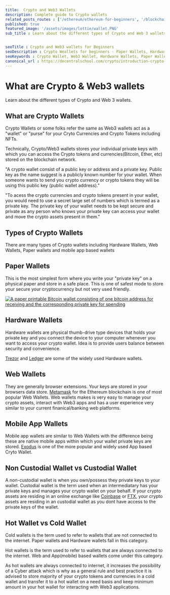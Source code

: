 ```yaml
---
title:  Crypto and Web3 Wallets
description: Complete guide to Crypto wallets
related_posts_routes : ['/ethereum/ethereum-for-beginners', '/blockchain/blockchain-for-beginners', '/crypto/ico-for-beginners']
published: true
featured_image: '/assets/images/lottie/wallet.PNG'
sub_title : Learn about the different types of Crypto and Web 3 wallets


seoTitle : Crypto and Web3 wallets for Beginners
seoDescription : Crypto Weallets for beginners - Paper Wallets, Hardware Wallets, Web Wallets, Mobile App Wallets, Custodial Wallet, Non Custodial Wallet, Hot Wallet, Cold Wallet.
seoKeywords : Crypto Wallet, Web3 Wallet, Hardware Wallets, Paper Wallets, Web Wallets, Custodial Wellets, Non Custodial Wallets, Metamask, Exodus, Trezor Crypto Wallet, Ledger Wallet 
canonical_url : https://decentralschool.com/crypto/introduction-crypto-wallets
---
```

<h1>What are Crypto & Web3 wallets</h1>

<p class="greytext">Learn about the different types of Crypto and Web 3 wallets.
</p>

<!-- <div class="img-post">
<img src="/assets/images/wallet1.png" />
</div> -->
<div class="img-post">
<lottie-player src="https://assets8.lottiefiles.com/packages/lf20_h0carcx9.json" background="transparent"  speed="1"  style="width: 400px; height: 400px;" autoplay loop></lottie-player>
</div>

<h2>What are Crypto Wallets</h2>

<p>Crypto Wallets or some folks refer the same as Web3 wallets act as a "wallet" or "purse" for your Cryto Currencies and Crypto Tokens including NFTs.</p>

<p>Technically, Crypto/Web3 wallets stores your individual private keys with which you can access the Crypto tokens and currencies(Bitcoin, Ether, etc) stored on the blockchain network.</p>

<p class="image-caption-text">"A crypto wallet consist of a public key or address and a private key. Public key as the name suggest is a publicly known number for your wallet. When someone wants to send you crypto currency or crypto tokens they will be using this public key (public wallet address)."</p>

<p class="image-caption-text">"To acess the crypto currencies and crypto tokens present in your wallet, you would need to use a secret large set of numbers which is termed as a private key. The private key of your wallet needs to be kept secure and private as any person who knows your private key can access your wallet and move the crypto assets present in them."</p>

<h2>Types of Crypto Wallets</h2>

<p>There are many types of Crypto wallets including Hardware Wallets, Web Wallets, Paper wallets and mobile app based wallets</p>

<h2>Paper Wallets</h2>

<p>This is the most simplest form where you write your "private key" on a physical paper and store in a safe place. This is one of safest mode to store your secure your cryptocurrency but not very used friendly.</p>

<div class=img-post>
<a title="FlippyFlink, CC BY-SA 4.0 &lt;https://creativecommons.org/licenses/by-sa/4.0&gt;, via Wikimedia Commons" href="https://commons.wikimedia.org/wiki/File:A_paper_printable_Bitcoin_wallet_consisting_of_one_bitcoin_address_for_receiving_and_the_corresponding_private_key_for_spending.png"><img alt="A paper printable Bitcoin wallet consisting of one bitcoin address for receiving and the corresponding private key for spending" src="https://upload.wikimedia.org/wikipedia/commons/thumb/c/c6/A_paper_printable_Bitcoin_wallet_consisting_of_one_bitcoin_address_for_receiving_and_the_corresponding_private_key_for_spending.png/512px-A_paper_printable_Bitcoin_wallet_consisting_of_one_bitcoin_address_for_receiving_and_the_corresponding_private_key_for_spending.png"></a>
</div>


<h2>Hardware Wallets</h2>

<p>Hardware wallets are physical thumb-drive type devices that holds your private key and you connect the device to your computer whenever you want to access your crypto wallet. Idea is to provide users balance between security and convenience.</p>

</p><a href="https://trezor.io/" title="Trezor Hardware Cryto wallet">Trezor</a> and <a href="https://www.ledger.com/" title="Ledger">Ledger</a> are some of the widely used Hardware wallets. </p>

<!-- <div class="img-post">
<img src="/assets/images/Crypto-hardware-wallet.png" style="width:400px"/>
</div> -->
<div class="img-post">
<lottie-player src="https://assets8.lottiefiles.com/packages/lf20_h0carcx9.json" background="transparent"  speed="1"  style="width: 400px; height: 400px;" autoplay loop></lottie-player>
</div>

<h2>Web Wallets</h2>

<p>They are generally browser extensions. Your keys are stored in your browsers data store. <a href="https://metamask.io/" title="Metmask ETH wallet">Metamask</a> for the Ethereum blockchain is one of most popular Web Wallets. Web wallets makes is very easy to manage your crypto assets, interact with Web3 apps and has a user experience very similar to your current finanical/banking web platforms.</p>

<h2>Mobile App Wallets</h2>

<p>Mobile app wallets are similar to Web Wallets with the difference being these are native mobile apps within which your wallet private keys are stored. <a href="https://www.exodus.com/" title="Exodus Cryto Wallet">Exodus</a>  is one of the more popular and widely used App based Cryto Wallet.</p>

<h2>Non Custodial Wallet vs Custodial Wallet</h2>

<p>A non-custodial wallet is when you own/possess they private keys to your wallet. Custodial wallet is the term used when an intermediatary has your private keys and manages your crypto wallet on your behalf. If your crypto assets are residing in an online exchange like <a href="https://www.coinbase.com/" title="Coinbase Cryto Exchange">Coinbase</a> or <a href="https://ftx.com" title="FTX Cryto Exchange">FTX</a>, your crypto assets are residing in an custodial wallet as you dont have access to the private keys of the wallet.</p>

<h2>Hot Wallet vs Cold Wallet</h2>

<p>Cold wallets is the term used to refer to wallets that are not connected to the internet. Paper wallets and Hardware wallets fall in this category.</p>

<p>Hot wallets is the term used to refer to wallets that are always connected to the internet. Web and App(mobile) based wallets come under this category. </p>

<p>As hot wallets are always connected to internet, it increases the possibility of a Cyber attack which is why as a general rule and best practice it is advised to store majority of your crypto tokens and currencies in a cold wallet and transfer it to a hot wallet on a need basis and keep minimum amount in your hot wallet for interacting with Web3 applications.</p>
